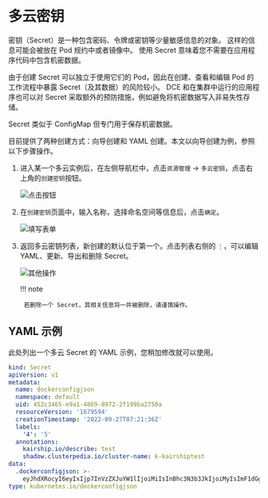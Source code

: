 # 多云密钥

密钥（Secret）是一种包含密码、令牌或密钥等少量敏感信息的对象。
这样的信息可能会被放在 Pod 规约中或者镜像中。
使用 Secret 意味着您不需要在应用程序代码中包含机密数据。

由于创建 Secret 可以独立于使用它们的 Pod，因此在创建、查看和编辑 Pod 的工作流程中暴露 Secret（及其数据）的风险较小。
DCE 和在集群中运行的应用程序也可以对 Secret 采取额外的预防措施，例如避免将机密数据写入非易失性存储。

Secret 类似于 ConfigMap 但专门用于保存机密数据。

目前提供了两种创建方式：向导创建和 YAML 创建。本文以向导创建为例，参照以下步骤操作。

1. 进入某一个多云实例后，在左侧导航栏中，点击`资源管理` -> `多云密钥`，点击右上角的`创建密钥`按钮。

    ![点击按钮](https://docs.daocloud.io/daocloud-docs-images/docs/kairship/images/secret01.png)

2. 在`创建密钥`页面中，输入名称，选择命名空间等信息后，点击`确定`。

    ![填写表单](https://docs.daocloud.io/daocloud-docs-images/docs/kairship/images/secret02.png)

3. 返回多云密钥列表，新创建的默认位于第一个。点击列表右侧的 `⋮`，可以编辑 YAML、更新、导出和删除 Secret。

    ![其他操作](https://docs.daocloud.io/daocloud-docs-images/docs/kairship/images/secret03.png)

    !!! note

        若删除一个 Secret，其相关信息将一并被删除，请谨慎操作。

## YAML 示例

此处列出一个多云 Secret 的 YAML 示例，您稍加修改就可以使用。

```yaml
kind: Secret
apiVersion: v1
metadata:
  name: dockerconfigjson
  namespace: default
  uid: 452c3465-e9a1-4869-8972-2f199ba2750a
  resourceVersion: '1679594'
  creationTimestamp: '2022-09-27T07:21:36Z'
  labels:
    '4': '5'
  annotations:
    kairship.io/describe: test
    shadow.clusterpedia.io/cluster-name: k-kairshiptest
data:
  .dockerconfigjson: >-
    eyJhdXRocyI6eyIxIjp7InVzZXJuYW1lIjoiMiIsInBhc3N3b3JkIjoiMyIsImF1dGgiOiJNam96In19fQ==
type: kubernetes.io/dockerconfigjson
```
